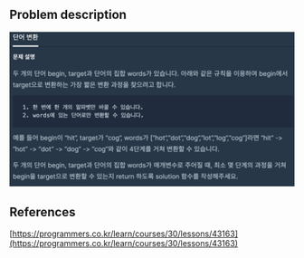 ## Problem description
![Problem description](./Problem-43163.png)

## References
[https://programmers.co.kr/learn/courses/30/lessons/43163](https://programmers.co.kr/learn/courses/30/lessons/43163)
